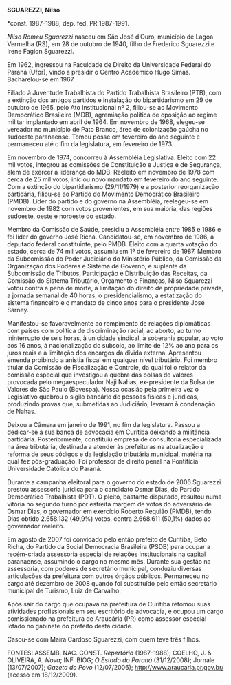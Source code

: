 **SGUAREZZI, Nilso**

\*const. 1987-1988; dep. fed. PR 1987-1991.

*Nilso Romeu Sguarezzi* nasceu em São José d’Ouro, município de Lagoa
Vermelha (RS), em 28 de outubro de 1940, filho de Frederico Sguarezzi e
Irene Fagion Sguarezzi.

Em 1962, ingressou na Faculdade de Direito da Universidade Federal do
Paraná (Ufpr), vindo a presidir o Centro Acadêmico Hugo Simas.
Bacharelou-se em 1967.

Filiado à Juventude Trabalhista do Partido Trabalhista Brasileiro (PTB),
com a extinção dos antigos partidos e instalação do bipartidarismo em 29
de outubro de 1965, pelo Ato Institucional nº 2, filiou-se ao Movimento
Democrático Brasileiro (MDB), agremiação política de oposição ao regime
militar implantado em abril de 1964. Em novembro de 1968, elegeu-se
vereador no município de Pato Branco, área de colonização gaúcha no
sudoeste paranaense. Tomou posse em fevereiro do ano seguinte e
permaneceu até o fim da legislatura, em fevereiro de 1973.

Em novembro de 1974, concorreu à Assembléia Legislativa. Eleito com 22
mil votos, integrou as comissões de Constituição e Justiça e de
Segurança, além de exercer a liderança do MDB. Reeleito em novembro de
1978 com cerca de 25 mil votos, iniciou novo mandato em fevereiro do ano
seguinte. Com a extinção do bipartidarismo (29/11/1979) e a posterior
reorganização partidária, filiou-se ao Partido do Movimento Democrático
Brasileiro (PMDB). Líder do partido e do governo na Assembléia,
reelegeu-se em novembro de 1982 com votos provenientes, em sua maioria,
das regiões sudoeste, oeste e noroeste do estado.

Membro da Comissão de Saúde, presidiu a Assembléia entre 1985 e 1986 e
foi líder do governo José Richa. Candidatou-se, em novembro de 1986, a
deputado federal constituinte, pelo PMDB. Eleito com a quarta votação do
estado, cerca de 74 mil votos, assumiu em 1º de fevereiro de 1987.
Membro da Subcomissão do Poder Judiciário do Ministério Público, da
Comissão da Organização dos Poderes e Sistema de Governo, e suplente da
Subcomissão de Tributos, Participação e Distribuição das Receitas, da
Comissão do Sistema Tributário, Orçamento e Finanças, Nilso Sguarezzi
votou contra a pena de morte, a limitação do direito de propriedade
privada, a jornada semanal de 40 horas, o presidencialismo, a
estatização do sistema financeiro e o mandato de cinco anos para o
presidente José Sarney.

Manifestou-se favoravelmente ao rompimento de relações diplomáticas com
países com política de discriminação racial, ao aborto, ao turno
ininterrupto de seis horas, à unicidade sindical, à soberania popular,
ao voto aos 16 anos, à nacionalização do subsolo, ao limite de 12% ao
ano para os juros reais e à limitação dos encargos da dívida externa.
Apresentou emenda proibindo a anistia fiscal em qualquer nível
tributário. Foi membro titular da Comissão de Fiscalização e Controle,
da qual foi o relator da comissão especial que investigou a quebra das
bolsas de valores provocada pelo megaespeculador Naji Nahas,
ex-presidente da Bolsa de Valores de São Paulo (Bovespa). Nessa ocasião
pela primeira vez o Legislativo quebrou o sigilo bancário de pessoas
físicas e jurídicas, produzindo provas que, submetidas ao Judiciário,
levaram à condenação de Nahas.

Deixou a Câmara em janeiro de 1991, no fim da legislatura. Passou a
dedicar-se à sua banca de advocacia em Curitiba deixando a militância
partidária. Posteriormente, constituiu empresa de consultoria
especializada na área tributária, destinada a atender às prefeituras na
atualização e reforma de seus códigos e da legislação tributária
municipal, matéria na qual fez pós-graduação. Foi professor de direito
penal na Pontifícia Universidade Católica do Paraná.

Durante a campanha eleitoral para o governo do estado de 2006 Sguarezzi
prestou assessoria jurídica para o candidato Osmar Dias, do Partido
Democrático Trabalhista (PDT). O pleito, bastante disputado, resultou
numa vitória no segundo turno por estreita margem de votos do adversário
de Osmar Dias, o governador em exercício Roberto Requião (PMDB), tendo
Dias obtido 2.658.132 (49,9%) votos, contra 2.668.611 (50,1%) dados ao
governador reeleito.

Em agosto de 2007 foi convidado pelo então prefeito de Curitiba, Beto
Richa, do Partido da Social Democracia Brasileira (PSDB) para ocupar a
recém-criada assessoria especial de relações institucionais na capital
paranaense, assumindo o cargo no mesmo mês. Durante sua gestão na
assessoria, com poderes de secretário municipal, conduziu diversas
articulações da prefeitura com outros órgãos públicos. Permaneceu no
cargo até dezembro de 2008 quando foi substituído pelo então secretário
municipal de Turismo, Luiz de Carvalho.

Após sair do cargo que ocupava na prefeitura de Curitiba retomou suas
atividades profissionais em seu escritório de advocacia, e ocupou um
cargo comissionado na prefeitura de Araucária (PR) como assessor
especial lotado no gabinete do prefeito desta cidade.

Casou-se com Maíra Cardoso Sguarezzi, com quem teve três filhos.

FONTES: ASSEMB. NAC. CONST. *Repertório* (1987-1988); COELHO, J. &
OLIVEIRA, A. *Nova*; INF. BIOG; *O Estado do Paraná* (31/12/2008);
Jornale (13/07/2007); *Gazeta do Povo* (12/07/2006);
http://www.araucaria.pr.gov.br/ (acesso em 18/12/2009).
